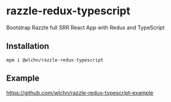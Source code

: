 # razzle-redux-typescript

Bootstrap Razzle full SRR React App with Redux and TypeScript

## Installation

```
mpm i @wlchn/razzle-redux-typescript
```

## Example

https://github.com/wlchn/razzle-redux-typescript-example

